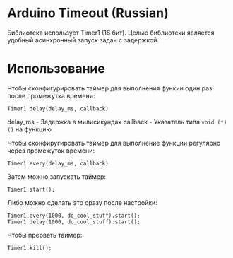Arduino Timeout (Russian)
==========================

Библиотека использует Timer1 (16 бит). Целью библиотеки является удобный асинхронный запуск задач
с задержкой.


Использование
=================
Чтобы сконфигурировать таймер для выполнения функии один раз после промежутка времени:
```
Timer1.delay(delay_ms, callback)
```

delay_ms - Задержка в милисикундах
callback - Указатель типа `void (*)()` на функцию

Чтобы сконфиругировать таймер для выполнение функции регулярно через промежуток времени:
```
Timer1.every(delay_ms, callback)
```

Затем можно запускать таймер:
```
Timer1.start();
```

Либо можно сделать это сразу после настройки:
```
Timer1.every(1000, do_cool_stuff).start();
Timer1.delay(1000, do_cool_stuff).start();
```

Чтобы прервать таймер:
```
Timer1.kill();
```

